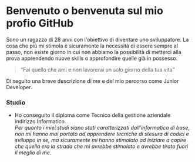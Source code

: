 # Benvenuto o benvenuta sul mio profio GitHub


Sono un ragazzo di 28 anni con l'obiettivo di diventare uno sviluppatore.
La cosa che più mi stimola è sicuramente la necessità di essere sempre al passo, non esiste giorno in cui non abbiamo la possibilità di metterci alla prova apprendendo nuove skills o approfondire quelle già in possesso.

>“Fai quello che ami e non lavorerai un solo giorno della tua vita”<br>


Di seguito una breve descrizione di me e del mio percorso come Junior Developer.

### Studio

- Ho conseguito il diploma come Tecnico della gestione aziendale indirizzo Informatico.<br>
    *Per quanto i miei studi siano stati caratterizzati dall'informatica di base, non mi hanno mai portato ad apprendere tecniche di stesura di codici e sviluppo in se, ma sicuramente mi hanno stimolato ad iniziare a capire che quella era la strada che mi avrebbe stimolato e avrebbe tirato fuori il meglio di me*.
